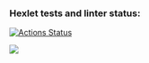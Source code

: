 ### Hexlet tests and linter status:
[![Actions Status](https://github.com/daria-savicheva/frontend-project-44/workflows/hexlet-check/badge.svg)](https://github.com/daria-savicheva/frontend-project-44/actions)

<a href="https://codeclimate.com/github/daria-savicheva/frontend-project-44/maintainability"><img src="https://api.codeclimate.com/v1/badges/066979ca71924839da4c/maintainability" /></a>
